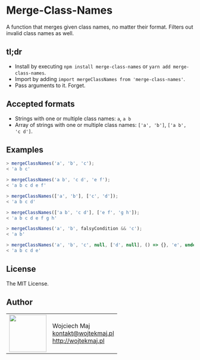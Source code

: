 # Merge-Class-Names
A function that merges given class names, no matter their format. Filters out invalid class names as well.

## tl;dr
* Install by executing `npm install merge-class-names` or `yarn add merge-class-names`.
* Import by adding `import mergeClassNames from 'merge-class-names'`.
* Pass arguments to it. Forget.

## Accepted formats
* Strings with one or multiple class names: `a`, `a b`
* Array of strings with one or multiple class names: `['a', 'b']`, `['a b', 'c d']`.

## Examples

```js
> mergeClassNames('a', 'b', 'c');
< 'a b c'

> mergeClassNames('a b', 'c d', 'e f');
< 'a b c d e f'

> mergeClassNames(['a', 'b'], ['c', 'd']);
< 'a b c d'

> mergeClassNames(['a b', 'c d'], ['e f', 'g h']);
< 'a b c d e f g h'

> mergeClassNames('a', 'b', falsyCondition && 'c');
< 'a b'

> mergeClassNames('a', 'b', 'c', null, ['d', null], () => {}, 'e', undefined);
< 'a b c d e'
```

## License

The MIT License.

## Author

<table>
  <tr>
    <td>
      <img src="https://github.com/wojtekmaj.png?s=100" width="100">
    </td>
    <td>
      Wojciech Maj<br />
      <a href="mailto:kontakt@wojtekmaj.pl">kontakt@wojtekmaj.pl</a><br />
      <a href="http://wojtekmaj.pl">http://wojtekmaj.pl</a>
    </td>
  </tr>
</table>
